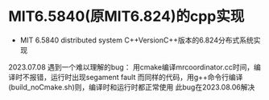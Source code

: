 # MIT6.5840(原MIT6.824)的cpp实现
- MIT 6.5840 distributed system C++VersionC++版本的6.824分布式系统实现


2023.07.08 遇到一个难以理解的bug：
用cmake编译mrcoordinator.cc时间，编译时不报错，运行时出现segament fault
而同样的代码，用g++命令行编译(build_noCmake.sh)则，编译时和运行时都正常使用 
此bug在2023.08.06解决